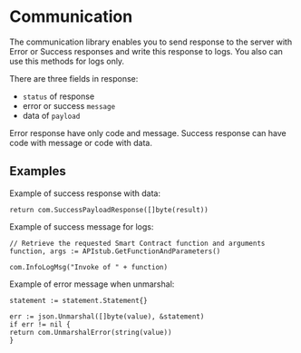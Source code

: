 # Communication

The communication library enables you to send response to the server 
with Error or Success responses and write this response to logs. You also 
can use this methods for logs only.
 
There are three fields in response:

* `status` of response
* error or success `message`
* data of `payload`

Error response have only code and message. Success response can have 
code with message or code with data.



## Examples

Example of success response with data:

```
return com.SuccessPayloadResponse([]byte(result))
```

Example of success message for logs:

```
// Retrieve the requested Smart Contract function and arguments
function, args := APIstub.GetFunctionAndParameters()

com.InfoLogMsg("Invoke of " + function)
```


Example of error message when unmarshal:


```		
statement := statement.Statement{}

err := json.Unmarshal([]byte(value), &statement)
if err != nil {
return com.UnmarshalError(string(value))
}
```
